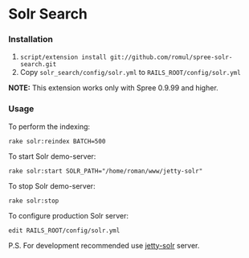 Solr Search
===========

### Installation

1. `script/extension install git://github.com/romul/spree-solr-search.git`
1. Copy `solr_search/config/solr.yml` to `RAILS_ROOT/config/solr.yml`

**NOTE:** This extension works only with Spree 0.9.99 and higher.
    
### Usage

To perform the indexing:

    rake solr:reindex BATCH=500


To start Solr demo-server:

    rake solr:start SOLR_PATH="/home/roman/www/jetty-solr"

To stop Solr demo-server:

    rake solr:stop
    
To configure production Solr server:

    edit RAILS_ROOT/config/solr.yml

P.S. For development recommended use [jetty-solr](http://github.com/dcrec1/jetty-solr) server.


